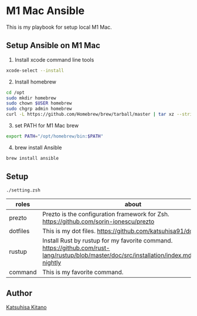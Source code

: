 # M1 Mac Ansible
This is my playbook for setup local M1 Mac.

## Setup Ansible on M1 Mac

1. Install xcode command line tools
```zsh
xcode-select --install
```

2. Install homebrew
```zsh
cd /opt
sudo mkdir homebrew
sudo chown $USER homebrew
sudo chgrp admin homebrew
curl -L https://github.com/Homebrew/brew/tarball/master | tar xz --strip 1 -C homebrew
```

3. set PATH for M1 Mac brew
```zsh
export PATH="/opt/homebrew/bin:$PATH"
```

4. brew install Ansible
```zsh
brew install ansible
```

## Setup

```zsh
./setting.zsh
```

|  roles  |  about  |
| ---- | ---- |
|  prezto  |  Prezto is the configuration framework for Zsh. https://github.com/sorin-ionescu/prezto  |
|  dotfiles  |  This is my dot files. https://github.com/katsuhisa91/dotfiles  |
|  rustup  |  Install Rust by rustup for my favorite command. https://github.com/rust-lang/rustup/blob/master/doc/src/installation/index.md#installing-nightly  |
|  command  |  This is my favorite command.  |


## Author
[Katsuhisa Kitano](https://twitter.com/katsuhisa__)